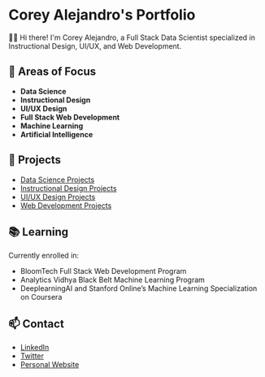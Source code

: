 # Corey Alejandro's Portfolio

👋🏾 Hi there! I'm Corey Alejandro, a Full Stack Data Scientist specialized in Instructional Design, UI/UX, and Web Development.
## 🌱 Areas of Focus

- **Data Science**
- **Instructional Design**
- **UI/UX Design**
- **Full Stack Web Development**
- **Machine Learning**
- **Artificial Intelligence**

## 🚀 Projects

- [Data Science Projects](https://github.com/CoreyAlejanadro-DataScience)
- [Instructional Design Projects](https://github.com/CoreyAlejandro-InstructionalDesign)
- [UI/UX Design Projects](https://github.com/CoreyAlejandro-UIUX)
- [Web Development Projects](https://github.com/CoreyAlejanadro-WebDevelopment)

## 📚 Learning

Currently enrolled in:

- BloomTech Full Stack Web Development Program
- Analytics Vidhya Black Belt Machine Learning Program
- DeeplearningAI and Stanford Online’s Machine Learning Specialization on Coursera

## 📫 Contact

- [LinkedIn](https://www.linkedin.com/in/coreyalejandro/)
- [Twitter](https://twitter.com/coreyalejandroX)
- [Personal Website](https://www.coreyalejandro.com)

